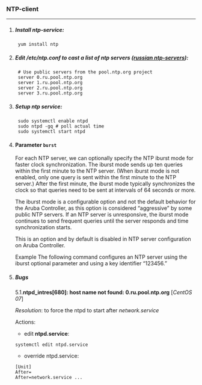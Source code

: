 ### NTP-client
--------

1. ##### Install ntp-service:

        yum install ntp

2. ##### Edit */etc/ntp.conf* to cast a list of ntp servers ([russian ntp-servers](https://www.pool.ntp.org/zone/ru)):

        # Use public servers from the pool.ntp.org project
        server 0.ru.pool.ntp.org       
        server 1.ru.pool.ntp.org       
        server 2.ru.pool.ntp.org       
        server 3.ru.pool.ntp.org 

3. ##### Setup *ntp* service:
        
        sudo systemctl enable ntpd
        sudo ntpd -gq # poll actual time
        sudo systemctl start ntpd

4. #### Parameter `burst`

    For each NTP server, we can optionally specify the NTP iburst mode for faster clock synchronization. The iburst mode sends up ten queries within the first minute to the NTP server. (When iburst mode is not enabled, only one query is sent within the first minute to the NTP server.) After the first minute, the iburst mode typically synchronizes the clock so that queries need to be sent at intervals of 64 seconds or more.

    The iburst mode is a configurable option and not the default behavior for the Aruba Controller, as this option is considered “aggressive” by some public NTP servers. If an NTP server is unresponsive, the iburst mode continues to send frequent queries until the server responds and time synchronization starts.

    This is an option and by default is disabled in NTP server configuration on Aruba Controller. 

    Example
    The following command configures an NTP server using the iburst optional parameter and using a key identifier “123456.”

5. ##### Bugs

    5.1.**ntpd_intres[680]: host name not found: 0.ru.pool.ntp.org** [*CentOS 07*]

    *Resolution*: to force the ntpd to start after *network.service*

    Actions:
    
    - edit **ntpd.service**:
    ```
    systemctl edit ntpd.service
    ```

    - override ntpd.service:
    ```
    [Unit]
    After=
    After=network.service ...
    ```